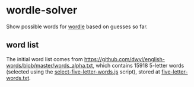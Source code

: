 # wordle-solver

Show possible words for [wordle](https://www.powerlanguage.co.uk/wordle/) based on guesses so far.

## word list

The initial word list comes from <https://github.com/dwyl/english-words/blob/master/words_alpha.txt>, which contains 15918 5-letter words (selected using the [select-five-letter-words.js](./scripts/select-five-letter-words.js>) script), stored at [five-letter-words.txt](./five-letter-words.txt).
